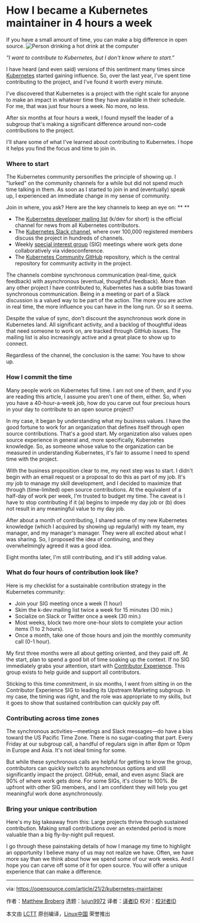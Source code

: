 [#]: subject: (How I became a Kubernetes maintainer in 4 hours a week)
[#]: via: (https://opensource.com/article/21/2/kubernetes-maintainer)
[#]: author: (Matthew Broberg https://opensource.com/users/mbbroberg)
[#]: collector: (lujun9972)
[#]: translator: ( )
[#]: reviewer: ( )
[#]: publisher: ( )
[#]: url: ( )

How I became a Kubernetes maintainer in 4 hours a week
======
If you have a small amount of time, you can make a big difference in
open source.
![Person drinking a hot drink at the computer][1]

_"I want to contribute to Kubernetes, but I don't know where to start."_

I have heard (and even said) versions of this sentiment many times since [Kubernetes][2] started gaining influence. So, over the last year, I've spent time contributing to the project, and I've found it worth every minute.

I've discovered that Kubernetes is a project with the right scale for anyone to make an impact in whatever time they have available in their schedule. For me, that was just four hours a week. No more, no less.

After six months at four hours a week, I found myself the leader of a subgroup that's making a significant difference around non-code contributions to the project.

I'll share some of what I've learned about contributing to Kubernetes. I hope it helps you find the focus and time to join in.

### Where to start

The Kubernetes community personifies the principle of showing up. I "lurked" on the community channels for a while but did not spend much time talking in them. As soon as I started to join in and (eventually) speak up, I experienced an immediate change in my sense of community.

Join in where, you ask? Here are the key channels to keep an eye on: ** **

  * The [Kubernetes developer mailing list][3] (k/dev for short) is the official channel for news from all Kubernetes contributors.
  * The [Kubernetes Slack channel][4], where over 100,000 registered members discuss the project in hundreds of channels.
  * Weekly [special interest group][5] (SIG) meetings where work gets done collaboratively via videoconference.
  * The [Kubernetes Community GitHub][6] repository, which is the central repository for community activity in the project.



The channels combine synchronous communication (real-time, quick feedback) with asynchronous (eventual, thoughtful feedback). More than any other project I have contributed to, Kubernetes has a subtle bias toward synchronous communication. Being in a meeting or part of a Slack discussion is a valued way to be part of the action. The more you are active in real time, the more influence you can have in the long run. Or so it seems.

Despite the value of sync, don't discount the asynchronous work done in Kubernetes land. All significant activity, and a backlog of thoughtful ideas that need someone to work on, are tracked through GitHub issues. The mailing list is also increasingly active and a great place to show up to connect.

Regardless of the channel, the conclusion is the same: You have to show up.

### How I commit the time

Many people work on Kubernetes full time. I am not one of them, and if you are reading this article, I assume you aren't one of them, either. So, when you have a 40-hour-a-week job, how do you carve out four precious hours in your day to contribute to an open source project?

In my case, it began by understanding what my business values. I have the good fortune to work for an organization that defines itself through open source contributions. That's a good start. My organization also values open source experience in general and, more specifically, Kubernetes knowledge. So, as someone whose value to the organization can be measured in understanding Kubernetes, it's fair to assume I need to spend time with the project.

With the business proposition clear to me, my next step was to start. I didn't begin with an email request or a proposal to do this as part of my job. It's _my_ job to manage my skill development, and I decided to maximize that through (time-limited) open source contributions. At the equivalent of a half-day of work per week, I'm trusted to budget my time. The caveat is I have to stop contributing if it (a) begins to impede my day job or (b) does not result in any meaningful value to my day job.

After about a month of contributing, I shared some of my new Kubernetes knowledge (which I acquired by showing up regularly) with my team, my manager, and my manager's manager. They were all excited about what I was sharing. So, I proposed the idea of continuing, and they overwhelmingly agreed it was a good idea.

Eight months later, I'm still contributing, and it's still adding value.

### What do four hours of contribution look like?

Here is my checklist for a sustainable contribution strategy in the Kubernetes community:

  * Join your SIG meeting once a week (1 hour)
  * Skim the k-dev mailing list twice a week for 15 minutes (30 min.)
  * Socialize on Slack or Twitter once a week (30 min.)
  * Most weeks, block two more one-hour slots to complete your action items (1 to 2 hours).
  * Once a month, take one of those hours and join the monthly community call (0-1 hour).



My first three months were all about getting oriented, and they paid off. At the start, plan to spend a good bit of time soaking up the context. If no SIG immediately grabs your attention, start with [Contributor Experience][7]. This group exists to help guide and support all contributors.

Sticking to this time commitment, in six months, I went from sitting in on the Contributor Experience SIG to leading its Upstream Marketing subgroup. In my case, the timing was right, and the role was appropriate to my skills, but it goes to show that sustained contribution can quickly pay off.

### Contributing across time zones

The synchronous activities—meetings and Slack messages—do have a bias toward the US Pacific Time Zone. There is no sugar-coating that part. Every Friday at our subgroup call, a handful of regulars sign in after 8pm or 10pm in Europe and Asia. It's not ideal timing for some.

But while these synchronous calls are helpful for getting to know the group, contributors can quickly switch to asynchronous options and still significantly impact the project. GitHub, email, and even async Slack are 90% of where work gets done. For some SIGs, it's closer to 100%. Be upfront with other SIG members, and I am confident they will help you get meaningful work done asynchronously.

### Bring your unique contribution

Here's my big takeaway from this: Large projects thrive through sustained contribution. Making small contributions over an extended period is more valuable than a big fly-by-night pull request.

I go through these painstaking details of how I manage my time to highlight an opportunity I believe many of us may not realize we have. Often, we have more say than we think about how we spend some of our work weeks. And I hope you can carve off some of it for open source. You will offer a unique experience that can make a difference.

--------------------------------------------------------------------------------

via: https://opensource.com/article/21/2/kubernetes-maintainer

作者：[Matthew Broberg][a]
选题：[lujun9972][b]
译者：[译者ID](https://github.com/译者ID)
校对：[校对者ID](https://github.com/校对者ID)

本文由 [LCTT](https://github.com/LCTT/TranslateProject) 原创编译，[Linux中国](https://linux.cn/) 荣誉推出

[a]: https://opensource.com/users/mbbroberg
[b]: https://github.com/lujun9972
[1]: https://opensource.com/sites/default/files/styles/image-full-size/public/lead-images/coffee_tea_laptop_computer_work_desk.png?itok=D5yMx_Dr (Person drinking a hot drink at the computer)
[2]: https://opensource.com/resources/what-is-kubernetes
[3]: https://groups.google.com/g/kubernetes-dev
[4]: https://slack.k8s.io/
[5]: https://github.com/kubernetes/community/blob/master/sig-list.md
[6]: https://github.com/kubernetes/community
[7]: https://github.com/kubernetes/community/blob/master/sig-contributor-experience/README.md
